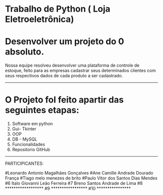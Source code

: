 # Trabalho de Python ( Loja Eletroeletrônica)
# Desenvolver um projeto do 0 absoluto. 
  Nossa equipe resolveu desenvolver uma plataforma de controle
  de estoque, feito para as empresas cadastrar seus determinados
  clientes com seus respectivos dados de cada produto a ser cadastrado.
_____________________________________________________
# O Projeto foI feito apartir das seguintes etapas: 
1. Software em python
2. Gui- Tkinter
3. OOP
4. DB - MySQL
5. Funcionalidades
6. Repositorio GitHub
___________________________________________________
PARTICIPICANTES:

#Leonardo Antonio Magalhães Gonçalves
#Ane Camille Andrade Dourado França
#Tiago melo menezes de brito
#Paulo Vitor dos Santos Dias Mendes
#6 Italo Giovanni Leão Ferreira
#7 Breno Santos Andrade de Lima
#8 ******************
#9 *****************
#10 ****************
